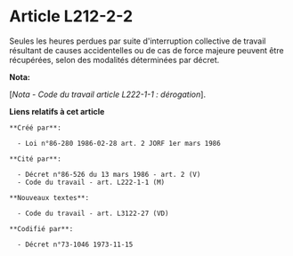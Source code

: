 # Article L212-2-2

Seules les heures perdues par suite d'interruption collective de travail résultant de causes accidentelles ou de cas de force
majeure peuvent être récupérées, selon des modalités déterminées par décret.

**Nota:**

[*Nota - Code du travail article L222-1-1 : dérogation*].

**Liens relatifs à cet article**

	**Créé par**:

	  - Loi n°86-280 1986-02-28 art. 2 JORF 1er mars 1986

	**Cité par**:

	  - Décret n°86-526 du 13 mars 1986 - art. 2 (V)
	  - Code du travail - art. L222-1-1 (M)

	**Nouveaux textes**:

	  - Code du travail - art. L3122-27 (VD)

	**Codifié par**:

	  - Décret n°73-1046 1973-11-15
